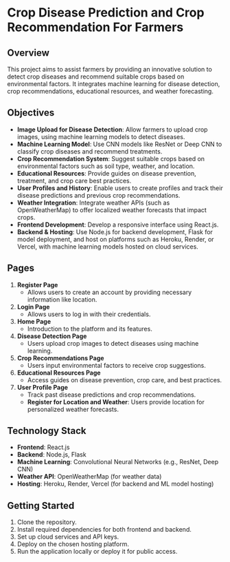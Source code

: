 # Crop Disease Prediction and Crop Recommendation For Farmers

## Overview

This project aims to assist farmers by providing an innovative solution to detect crop diseases and recommend suitable crops based on environmental factors. It integrates machine learning for disease detection, crop recommendations, educational resources, and weather forecasting.

## Objectives

- **Image Upload for Disease Detection**: Allow farmers to upload crop images, using machine learning models to detect diseases.
- **Machine Learning Model**: Use CNN models like ResNet or Deep CNN to classify crop diseases and recommend treatments.
- **Crop Recommendation System**: Suggest suitable crops based on environmental factors such as soil type, weather, and location.
- **Educational Resources**: Provide guides on disease prevention, treatment, and crop care best practices.
- **User Profiles and History**: Enable users to create profiles and track their disease predictions and previous crop recommendations.
- **Weather Integration**: Integrate weather APIs (such as OpenWeatherMap) to offer localized weather forecasts that impact crops.
- **Frontend Development**: Develop a responsive interface using React.js.
- **Backend & Hosting**: Use Node.js for backend development, Flask for model deployment, and host on platforms such as Heroku, Render, or Vercel, with machine learning models hosted on cloud services.

## Pages

1. **Register Page**
   - Allows users to create an account by providing necessary information like location.
2. **Login Page**
   - Allows users to log in with their credentials.
3. **Home Page**
   - Introduction to the platform and its features.
4. **Disease Detection Page**
   - Users upload crop images to detect diseases using machine learning.
5. **Crop Recommendations Page**
   - Users input environmental factors to receive crop suggestions.
6. **Educational Resources Page**
   - Access guides on disease prevention, crop care, and best practices.
7. **User Profile Page**
   - Track past disease predictions and crop recommendations.
   - **Register for Location and Weather**: Users provide location for personalized weather forecasts.

## Technology Stack

- **Frontend**: React.js
- **Backend**: Node.js, Flask
- **Machine Learning**: Convolutional Neural Networks (e.g., ResNet, Deep CNN)
- **Weather API**: OpenWeatherMap (for weather data)
- **Hosting**: Heroku, Render, Vercel (for backend and ML model hosting)

## Getting Started

1. Clone the repository.
2. Install required dependencies for both frontend and backend.
3. Set up cloud services and API keys.
4. Deploy on the chosen hosting platform.
5. Run the application locally or deploy it for public access.

